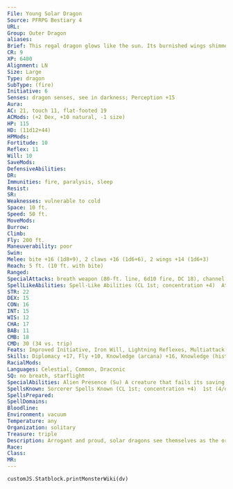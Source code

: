 ```yaml
---
File: Young Solar Dragon
Source: PFRPG Bestiary 4
URL: 
Group: Outer Dragon
aliases: 
Brief: This regal dragon glows like the sun. Its burnished wings shimmer the color of flames, and a crown of horns decorates its head.
CR: 9
XP: 6400
Alignment: LN
Size: Large
Type: dragon
SubType: (fire)
Initiative: 6
Senses: dragon senses, see in darkness; Perception +15
Aura: 
AC: 21, touch 11, flat-footed 19
ACMods: (+2 Dex, +10 natural, -1 size)
HP: 115
HD: (11d12+44)
HPMods: 
Fortitude: 10
Reflex: 11
Will: 10
SaveMods: 
DefensiveAbilities: 
DR: 
Immunities: fire, paralysis, sleep
Resist: 
SR: 
Weaknesses: vulnerable to cold
Space: 10 ft.
Speed: 50 ft.
MoveMods: 
Burrow: 
Climb: 
Fly: 200 ft.
Maneuverability: poor
Swim: 
Melee: bite +16 (1d8+9), 2 claws +16 (1d6+6), 2 wings +14 (1d6+3)
Reach: 5 ft. (10 ft. with bite)
Ranged: 
SpecialAttacks: breath weapon (80-ft. line, 6d10 fire, DC 18), channel life (6/day), primal fire
SpellLikeAbilities: Spell-Like Abilities (CL 1st; concentration +4)  At Will-detect magic
STR: 22
DEX: 15
CON: 16
INT: 15
WIS: 12
CHA: 17
BAB: 11
CMB: 18
CMD: 30 (34 vs. trip)
Feats: Improved Initiative, Iron Will, Lightning Reflexes, Multiattack, Quick ChannelUM, Toughness
Skills: Diplomacy +17, Fly +10, Knowledge (arcana) +16, Knowledge (history) +16, Knowledge (nature) +16, Knowledge (planes) +16, Perception +15, Sense Motive +15
RacialMods: 
Languages: Celestial, Common, Draconic
SQ: no breath, starflight
SpecialAbilities: Alien Presence (Su) A creature that fails its saving throw against a solar dragon's alien presence is blinded for 5d6 rounds (or permanently if it has 4 Hit Dice or fewer).  Beam of Light (Su) A great wyrm solar dragon can transform itself into a beam of pure light and travel to any location it can see as a move action. This travel must be in a straight line, but otherwise the dragon can travel anywhere that light can enter.  Channel Life (Su) A solar dragon can channel positive energy a number of times per day equal to 3 + its Charisma modifier, using its age category + 2 as its cleric level. This energy can be used only to heal living creatures.  Channel Radiation (Su) An old or older solar dragon can use its channel life ability to instead channel radiation that deals an equal amount of damage to living creatures. A living creature that succeeds at a Fortitude save takes half damage.  Primal Fire (Su) A very young or older solar dragon's breath weapon can affect creatures normally immune or resistant to fire damage. A creature immune to fire damage still takes half damage from the breath weapon (no damage with a successful saving throw). A resistant creature's fire resistance is treated as 10 less than normal.
SpellsKnown: Sorcerer Spells Known (CL 1st; concentration +4)  1st (4/day)-color spray (DC 14), mage armor  0 (at will)-bleed (DC 13), detect poison, flare (DC 13), read magic
SpellsPrepared: 
SpellDomains: 
Bloodline: 
Environment: vacuum
Temperature: any
Organization: solitary
Treasure: triple
Description: Arrogant and proud, solar dragons see themselves as the originators of light and life in the vastness of space. They treat all living creatures as their own creations.
Race: 
Class: 
MR: 
---
```

```dataviewjs
customJS.Statblock.printMonsterWiki(dv)
```
